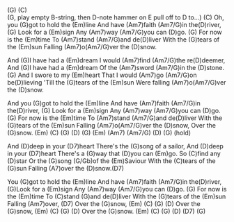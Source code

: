 (G) (C)   
(G, play empty B-string, then D-note hammer on E pull off to D to...) (C)
Oh, you (G)got to hold the (Em)line 
And have (Am7)faith (Am7/G)in the(D)river,
(G) Look for a (Em)sign 
Any (Am7)way (Am7/G)you can (D)go.
(G) For now is the (Em)time 
To (Am7)stand (Am7/G)and de(D)liver
With the (G)tears of the (Em)sun 
Falling (Am7)o(Am7/G)ver the (D)snow.

And (G)I have had a (Em)dream 
I would (Am7)find (Am7/G)the re(D)deemer,
And (G)I have had a (Em)dream 
Of the (Am7)sword (Am7/G)in the (D)stone.
(G) And I swore to my (Em)heart 
That I would (Am7)go (Am7/G)on be(D)lieving
'Till the (G)tears of the (Em)sun 
Were falling (Am7)o(Am7/G)ver the (D)snow.

And you (G)got to hold the (Em)line 
And have (Am7)faith (Am7/G)in the(D)river,
(G) Look for a (Em)sign 
Any (Am7)way (Am7/G)you can (D)go.
(G) For now is the (Em)time 
To (Am7)stand (Am7/G)and de(D)liver
With the (G)tears of the (Em)sun 
Falling (Am7)o(Am7/G)ver the (D)snow,
Over the (G)snow. (Em) 
(C)  (G) (D)
(G)  (Em)
(Am7) (Am7/G) (D) (G) (hold)

And (D)deep in your (D7)heart 
There's the (G)song of a sailor,
And (D)deep in your (D7)heart 
There's a (G)way that (D)you can (Em)go.
So (C)find any (D)star
Or the (G)song (G/Gb)of the (Em)Saviour
With the (C)tears of the (G)sun 
Falling (A7)over the (D)snow.(D7)

You (G)got to hold the (Em)line 
And have (Am7)faith (Am7/G)in the(D)river,
(G)Look for a (Em)sign 
Any (Am7)way (Am7/G)you can (D)go.
(G) For now is the (Em)time 
To (C)stand (G)and de(D)liver
With the (G)tears of the (Em)sun 
Falling (Am7)over, (D7) 
Over the (G)snow, (Em) (C) (G) (D)
Over the (G)snow, (Em) (C) (G) (D)
Over the (G)snow. (Em) (C) (G) (D) (D7) (G)
